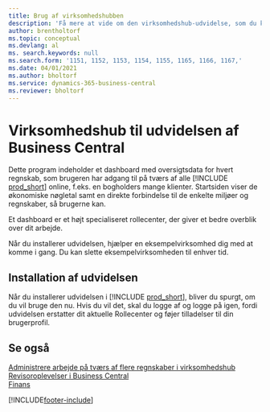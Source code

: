 ```yaml
---
title: Brug af virksomhedshubben
description: 'Få mere at vide om den virksomhedshub-udvidelse, som du kan bruge til at styre dit arbejde på tværs af flere virksomheder i Business Central.'
author: brentholtorf
ms.topic: conceptual
ms.devlang: al
ms. search.keywords: null
ms.search.form: '1151, 1152, 1153, 1154, 1155, 1165, 1166, 1167,'
ms.date: 04/01/2021
ms.author: bholtorf
ms.service: dynamics-365-business-central
ms.reviewer: bholtorf
---
```

# <a name="the-company-hub-for-business-central-extension"></a>Virksomhedshub til udvidelsen af Business Central

Dette program indeholder et dashboard med oversigtsdata for hvert regnskab, som brugeren har adgang til på tværs af alle [!INCLUDE [prod_short](includes/prod_short.md)] online, f.eks. en bogholders mange klienter. Startsiden viser de økonomiske nøgletal samt en direkte forbindelse til de enkelte miljøer og regnskaber, så brugerne kan.

Et dashboard er et højt specialiseret rollecenter, der giver et bedre overblik over dit arbejde.

Når du installerer udvidelsen, hjælper en eksempelvirksomhed dig med at komme i gang. Du kan slette eksempelvirksomheden til enhver tid.

## <a name="installing-the-extension"></a>Installation af udvidelsen

Når du installerer udvidelsen i [!INCLUDE [prod_short](includes/prod_short.md)], bliver du spurgt, om du vil bruge den nu. Hvis du vil det, skal du logge af og logge på igen, fordi udvidelsen erstatter dit aktuelle Rollecenter og føjer tilladelser til din brugerprofil.

## <a name="see-also"></a>Se også

[Administrere arbejde på tværs af flere regnskaber i virksomhedshub](company-hub.md)  
[Revisoroplevelser i Business Central](finance-accounting.md)  
[Finans](finance.md)  

[!INCLUDE[footer-include](includes/footer-banner.md)]
